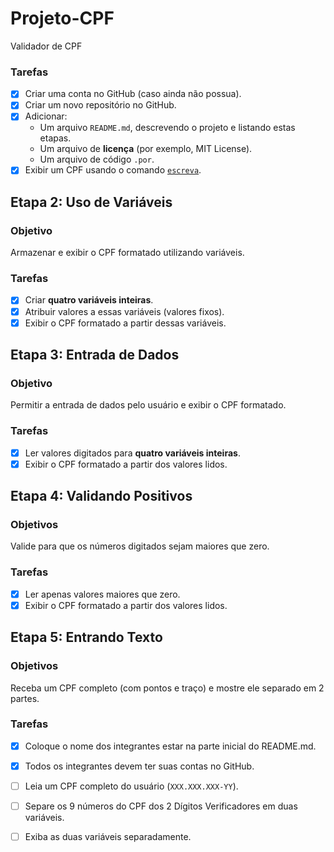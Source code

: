 # Projeto-CPF
Validador de CPF



### Tarefas
- [X] Criar uma conta no GitHub (caso ainda não possua).
- [X] Criar um novo repositório no GitHub.
- [X] Adicionar:
    - Um arquivo `README.md`, descrevendo o projeto e listando estas etapas.
    - Um arquivo de **licença** (por exemplo, MIT License).
    - Um arquivo de código `.por`.
- [X] Exibir um CPF usando o comando [`escreva`](https://github.com/gutohertzog/tds-senac-tech/blob/main/uc2-desenvolver-algoritmos/1.portugol/entrada-saida.md#fun%C3%A7%C3%A3o-escreva).

## Etapa 2: Uso de Variáveis

### Objetivo
Armazenar e exibir o CPF formatado utilizando variáveis.

### Tarefas
- [X] Criar **quatro variáveis inteiras**.
- [X] Atribuir valores a essas variáveis (valores fixos).
- [X] Exibir o CPF formatado a partir dessas variáveis.

## Etapa 3: Entrada de Dados

### Objetivo
Permitir a entrada de dados pelo usuário e exibir o CPF formatado.

### Tarefas
- [X] Ler valores digitados para **quatro variáveis inteiras**.
- [X] Exibir o CPF formatado a partir dos valores lidos.

## Etapa 4: Validando Positivos

### Objetivos
Valide para que os números digitados sejam maiores que zero.

### Tarefas
- [X] Ler apenas valores maiores que zero.
- [X] Exibir o CPF formatado a partir dos valores lidos.

## Etapa 5: Entrando Texto

### Objetivos
Receba um CPF completo (com pontos e traço) e mostre ele separado em 2 partes.

### Tarefas
- [X] Coloque o nome dos integrantes estar na parte inicial do README.md.
- [X] Todos os integrantes devem ter suas contas no GitHub.
- [ ] Leia um CPF completo do usuário (`XXX.XXX.XXX-YY`).
- [ ] Separe os 9 números do CPF dos 2 Dígitos Verificadores em duas variáveis.
- [ ] Exiba as duas variáveis separadamente.


